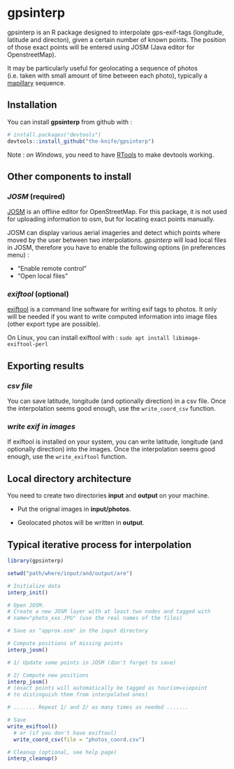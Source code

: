 
<!-- README.md is generated from README.Rmd. Please edit that file -->

# gpsinterp

gpsinterp is an R package designed to interpolate gps-exif-tags
(longitude, latitude and directon), given a certain number of known
points. The position of those exact points will be entered using JOSM
(Java editor for OpenstreetMap).

It may be particularly useful for geolocating a sequence of photos
(i.e. taken with small amount of time between each photo), typically a
[mapillary](http://mapillary.com/app) sequence.

## Installation

You can install **gpsinterp** from github with :

``` r
# install.packages("devtools")
devtools::install_github("the-knife/gpsinterp")
```

Note : *on Windows*, you need to have
[RTools](https://cran.r-project.org/bin/windows/Rtools) to make devtools
working.

## Other components to install

### *JOSM* (required)

[JOSM](http://josm.openstreetmap.de) is an offline editor for
OpenStreetMap. For this package, it is not used for uploading
information to osm, but for locating exact points manually.

JOSM can display various aerial imageries and detect which points where
moved by the user between two interpolations. *gpsinterp* will load
local files in JOSM, therefore you have to enable the following options
(in preferences menu) :

-   “Enable remote control”
-   “Open local files”

### *exiftool* (optional)

[exiftool](http://sno.phy.queensu.ca/~phil/exiftool/) is a command line
software for writing exif tags to photos. It only will be needed if you
want to write computed information into image files (other export type
are possible).

On Linux, you can install exiftool with :
`sudo apt install libimage-exiftool-perl`

## Exporting results

### *csv file*

You can save latitude, longitude (and optionally direction) in a csv
file. Once the interpolation seems good enough, use the
`write_coord_csv` function.

### *write exif in images*

If exiftool is installed on your system, you can write latitude,
longitude (and optionally direction) into the images. Once the
interpolation seems good enough, use the `write_exiftool` function.

## Local directory architecture

You need to create two directories **input** and **output** on your
machine.

-   Put the orignal images in **input/photos**.

-   Geolocated photos will be written in **output**.

## Typical iterative process for interpolation

``` r
library(gpsinterp)

setwd("path/where/input/and/output/are")

# Initialize data
interp_init()

# Open JOSM.
# Create a new JOSM layer with at least two nodes and tagged with
# name="photo_xxx.JPG" (use the real names of the files)

# Save as "approx.osm" in the input directory

# Compute positions of missing points
interp_josm()

# 1/ Update some points in JOSM (don't forget to save)

# 2/ Compute new positions
interp_josm()
# (exact points will automatically be tagged as tourism=viepoint
# to distinguish them from interpolated ones)

# ....... Repeat 1/ and 2/ as many times as needed .......

# Save
write_exiftool()
  # or (if you don't have exiftool)
  write_coord_csv(file = "photos_coord.csv")

# Cleanup (optional, see help page)
interp_cleanup()
```
